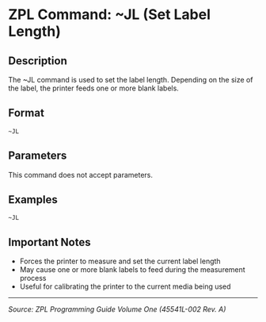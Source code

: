 # ZPL Command: ~JL (Set Label Length)

## Description
The ~JL command is used to set the label length. Depending on the size of the label, the printer feeds one or more blank labels.

## Format
```
~JL
```

## Parameters
This command does not accept parameters.

## Examples
```zpl
~JL
```

## Important Notes
- Forces the printer to measure and set the current label length
- May cause one or more blank labels to feed during the measurement process
- Useful for calibrating the printer to the current media being used

---
*Source: ZPL Programming Guide Volume One (45541L-002 Rev. A)*